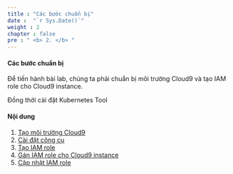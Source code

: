 ```yaml
---
title : "Các bước chuẩn bị"
date :  "`r Sys.Date()`" 
weight : 2 
chapter : false
pre : " <b> 2. </b> "
---
```


#### Các bước chuẩn bị

Để tiến hành bài lab, chúng ta phải chuẩn bị môi trường Cloud9 và tạo IAM role cho Cloud9 instance.

Đồng thời cài đặt Kubernetes Tool

#### Nội dung

1.  [Tạo môi trường Cloud9](2.1-createworkspace/)
2.  [Cài đặt công cụ](2.2-installtool/)
3.  [Tạo IAM role](2.3-createiamrole/)
4.  [Gán IAM role cho Cloud9 instance](2.4-attachrole/)
5.  [Cập nhật IAM role](2.5-updateiamrole/)
  
